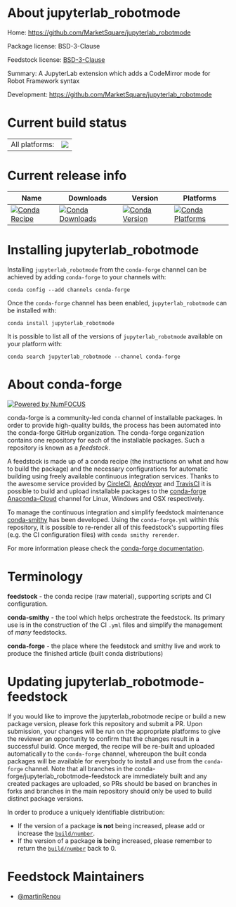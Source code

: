 About jupyterlab_robotmode
==========================

Home: https://github.com/MarketSquare/jupyterlab_robotmode

Package license: BSD-3-Clause

Feedstock license: [BSD-3-Clause](https://github.com/conda-forge/jupyterlab_robotmode-feedstock/blob/master/LICENSE.txt)

Summary: A JupyterLab extension which adds a CodeMirror mode for Robot Framework syntax

Development: https://github.com/MarketSquare/jupyterlab_robotmode

Current build status
====================


<table><tr><td>All platforms:</td>
    <td>
      <a href="https://dev.azure.com/conda-forge/feedstock-builds/_build/latest?definitionId=11557&branchName=master">
        <img src="https://dev.azure.com/conda-forge/feedstock-builds/_apis/build/status/jupyterlab_robotmode-feedstock?branchName=master">
      </a>
    </td>
  </tr>
</table>

Current release info
====================

| Name | Downloads | Version | Platforms |
| --- | --- | --- | --- |
| [![Conda Recipe](https://img.shields.io/badge/recipe-jupyterlab_robotmode-green.svg)](https://anaconda.org/conda-forge/jupyterlab_robotmode) | [![Conda Downloads](https://img.shields.io/conda/dn/conda-forge/jupyterlab_robotmode.svg)](https://anaconda.org/conda-forge/jupyterlab_robotmode) | [![Conda Version](https://img.shields.io/conda/vn/conda-forge/jupyterlab_robotmode.svg)](https://anaconda.org/conda-forge/jupyterlab_robotmode) | [![Conda Platforms](https://img.shields.io/conda/pn/conda-forge/jupyterlab_robotmode.svg)](https://anaconda.org/conda-forge/jupyterlab_robotmode) |

Installing jupyterlab_robotmode
===============================

Installing `jupyterlab_robotmode` from the `conda-forge` channel can be achieved by adding `conda-forge` to your channels with:

```
conda config --add channels conda-forge
```

Once the `conda-forge` channel has been enabled, `jupyterlab_robotmode` can be installed with:

```
conda install jupyterlab_robotmode
```

It is possible to list all of the versions of `jupyterlab_robotmode` available on your platform with:

```
conda search jupyterlab_robotmode --channel conda-forge
```


About conda-forge
=================

[![Powered by NumFOCUS](https://img.shields.io/badge/powered%20by-NumFOCUS-orange.svg?style=flat&colorA=E1523D&colorB=007D8A)](http://numfocus.org)

conda-forge is a community-led conda channel of installable packages.
In order to provide high-quality builds, the process has been automated into the
conda-forge GitHub organization. The conda-forge organization contains one repository
for each of the installable packages. Such a repository is known as a *feedstock*.

A feedstock is made up of a conda recipe (the instructions on what and how to build
the package) and the necessary configurations for automatic building using freely
available continuous integration services. Thanks to the awesome service provided by
[CircleCI](https://circleci.com/), [AppVeyor](https://www.appveyor.com/)
and [TravisCI](https://travis-ci.com/) it is possible to build and upload installable
packages to the [conda-forge](https://anaconda.org/conda-forge)
[Anaconda-Cloud](https://anaconda.org/) channel for Linux, Windows and OSX respectively.

To manage the continuous integration and simplify feedstock maintenance
[conda-smithy](https://github.com/conda-forge/conda-smithy) has been developed.
Using the ``conda-forge.yml`` within this repository, it is possible to re-render all of
this feedstock's supporting files (e.g. the CI configuration files) with ``conda smithy rerender``.

For more information please check the [conda-forge documentation](https://conda-forge.org/docs/).

Terminology
===========

**feedstock** - the conda recipe (raw material), supporting scripts and CI configuration.

**conda-smithy** - the tool which helps orchestrate the feedstock.
                   Its primary use is in the construction of the CI ``.yml`` files
                   and simplify the management of *many* feedstocks.

**conda-forge** - the place where the feedstock and smithy live and work to
                  produce the finished article (built conda distributions)


Updating jupyterlab_robotmode-feedstock
=======================================

If you would like to improve the jupyterlab_robotmode recipe or build a new
package version, please fork this repository and submit a PR. Upon submission,
your changes will be run on the appropriate platforms to give the reviewer an
opportunity to confirm that the changes result in a successful build. Once
merged, the recipe will be re-built and uploaded automatically to the
`conda-forge` channel, whereupon the built conda packages will be available for
everybody to install and use from the `conda-forge` channel.
Note that all branches in the conda-forge/jupyterlab_robotmode-feedstock are
immediately built and any created packages are uploaded, so PRs should be based
on branches in forks and branches in the main repository should only be used to
build distinct package versions.

In order to produce a uniquely identifiable distribution:
 * If the version of a package **is not** being increased, please add or increase
   the [``build/number``](https://conda.io/docs/user-guide/tasks/build-packages/define-metadata.html#build-number-and-string).
 * If the version of a package **is** being increased, please remember to return
   the [``build/number``](https://conda.io/docs/user-guide/tasks/build-packages/define-metadata.html#build-number-and-string)
   back to 0.

Feedstock Maintainers
=====================

* [@martinRenou](https://github.com/martinRenou/)

